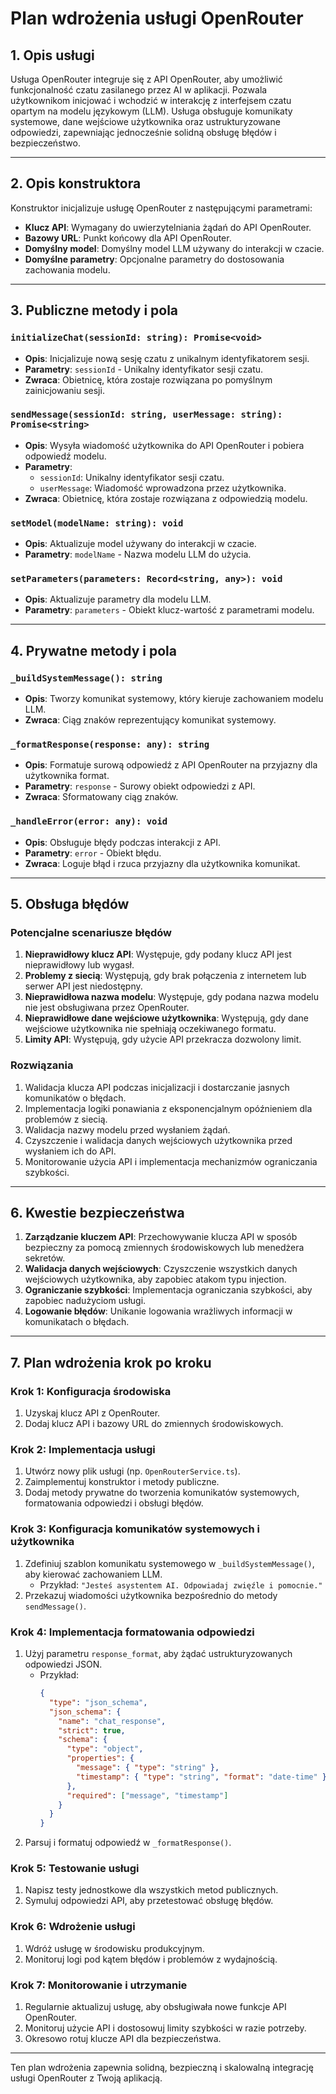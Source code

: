 # Plan wdrożenia usługi OpenRouter

## 1. Opis usługi

Usługa OpenRouter integruje się z API OpenRouter, aby umożliwić funkcjonalność czatu zasilanego przez AI w aplikacji. Pozwala użytkownikom inicjować i wchodzić w interakcję z interfejsem czatu opartym na modelu językowym (LLM). Usługa obsługuje komunikaty systemowe, dane wejściowe użytkownika oraz ustrukturyzowane odpowiedzi, zapewniając jednocześnie solidną obsługę błędów i bezpieczeństwo.

---

## 2. Opis konstruktora

Konstruktor inicjalizuje usługę OpenRouter z następującymi parametrami:
- **Klucz API**: Wymagany do uwierzytelniania żądań do API OpenRouter.
- **Bazowy URL**: Punkt końcowy dla API OpenRouter.
- **Domyślny model**: Domyślny model LLM używany do interakcji w czacie.
- **Domyślne parametry**: Opcjonalne parametry do dostosowania zachowania modelu.

---

## 3. Publiczne metody i pola

### `initializeChat(sessionId: string): Promise<void>`
- **Opis**: Inicjalizuje nową sesję czatu z unikalnym identyfikatorem sesji.
- **Parametry**: `sessionId` - Unikalny identyfikator sesji czatu.
- **Zwraca**: Obietnicę, która zostaje rozwiązana po pomyślnym zainicjowaniu sesji.

### `sendMessage(sessionId: string, userMessage: string): Promise<string>`
- **Opis**: Wysyła wiadomość użytkownika do API OpenRouter i pobiera odpowiedź modelu.
- **Parametry**:
  - `sessionId`: Unikalny identyfikator sesji czatu.
  - `userMessage`: Wiadomość wprowadzona przez użytkownika.
- **Zwraca**: Obietnicę, która zostaje rozwiązana z odpowiedzią modelu.

### `setModel(modelName: string): void`
- **Opis**: Aktualizuje model używany do interakcji w czacie.
- **Parametry**: `modelName` - Nazwa modelu LLM do użycia.

### `setParameters(parameters: Record<string, any>): void`
- **Opis**: Aktualizuje parametry dla modelu LLM.
- **Parametry**: `parameters` - Obiekt klucz-wartość z parametrami modelu.

---

## 4. Prywatne metody i pola

### `_buildSystemMessage(): string`
- **Opis**: Tworzy komunikat systemowy, który kieruje zachowaniem modelu LLM.
- **Zwraca**: Ciąg znaków reprezentujący komunikat systemowy.

### `_formatResponse(response: any): string`
- **Opis**: Formatuje surową odpowiedź z API OpenRouter na przyjazny dla użytkownika format.
- **Parametry**: `response` - Surowy obiekt odpowiedzi z API.
- **Zwraca**: Sformatowany ciąg znaków.

### `_handleError(error: any): void`
- **Opis**: Obsługuje błędy podczas interakcji z API.
- **Parametry**: `error` - Obiekt błędu.
- **Zwraca**: Loguje błąd i rzuca przyjazny dla użytkownika komunikat.

---

## 5. Obsługa błędów

### Potencjalne scenariusze błędów
1. **Nieprawidłowy klucz API**: Występuje, gdy podany klucz API jest nieprawidłowy lub wygasł.
2. **Problemy z siecią**: Występują, gdy brak połączenia z internetem lub serwer API jest niedostępny.
3. **Nieprawidłowa nazwa modelu**: Występuje, gdy podana nazwa modelu nie jest obsługiwana przez OpenRouter.
4. **Nieprawidłowe dane wejściowe użytkownika**: Występują, gdy dane wejściowe użytkownika nie spełniają oczekiwanego formatu.
5. **Limity API**: Występują, gdy użycie API przekracza dozwolony limit.

### Rozwiązania
1. Walidacja klucza API podczas inicjalizacji i dostarczanie jasnych komunikatów o błędach.
2. Implementacja logiki ponawiania z eksponencjalnym opóźnieniem dla problemów z siecią.
3. Walidacja nazwy modelu przed wysłaniem żądań.
4. Czyszczenie i walidacja danych wejściowych użytkownika przed wysłaniem ich do API.
5. Monitorowanie użycia API i implementacja mechanizmów ograniczania szybkości.

---

## 6. Kwestie bezpieczeństwa

1. **Zarządzanie kluczem API**: Przechowywanie klucza API w sposób bezpieczny za pomocą zmiennych środowiskowych lub menedżera sekretów.
2. **Walidacja danych wejściowych**: Czyszczenie wszystkich danych wejściowych użytkownika, aby zapobiec atakom typu injection.
3. **Ograniczanie szybkości**: Implementacja ograniczania szybkości, aby zapobiec nadużyciom usługi.
4. **Logowanie błędów**: Unikanie logowania wrażliwych informacji w komunikatach o błędach.

---

## 7. Plan wdrożenia krok po kroku

### Krok 1: Konfiguracja środowiska
1. Uzyskaj klucz API z OpenRouter.
2. Dodaj klucz API i bazowy URL do zmiennych środowiskowych.

### Krok 2: Implementacja usługi
1. Utwórz nowy plik usługi (np. `OpenRouterService.ts`).
2. Zaimplementuj konstruktor i metody publiczne.
3. Dodaj metody prywatne do tworzenia komunikatów systemowych, formatowania odpowiedzi i obsługi błędów.

### Krok 3: Konfiguracja komunikatów systemowych i użytkownika
1. Zdefiniuj szablon komunikatu systemowego w `_buildSystemMessage()`, aby kierować zachowaniem LLM.
   - Przykład: `"Jesteś asystentem AI. Odpowiadaj zwięźle i pomocnie."`
2. Przekazuj wiadomości użytkownika bezpośrednio do metody `sendMessage()`.

### Krok 4: Implementacja formatowania odpowiedzi
1. Użyj parametru `response_format`, aby żądać ustrukturyzowanych odpowiedzi JSON.
   - Przykład:
     ```json
     {
       "type": "json_schema",
       "json_schema": {
         "name": "chat_response",
         "strict": true,
         "schema": {
           "type": "object",
           "properties": {
             "message": { "type": "string" },
             "timestamp": { "type": "string", "format": "date-time" }
           },
           "required": ["message", "timestamp"]
         }
       }
     }
     ```
2. Parsuj i formatuj odpowiedź w `_formatResponse()`.

### Krok 5: Testowanie usługi
1. Napisz testy jednostkowe dla wszystkich metod publicznych.
2. Symuluj odpowiedzi API, aby przetestować obsługę błędów.

### Krok 6: Wdrożenie usługi
1. Wdróż usługę w środowisku produkcyjnym.
2. Monitoruj logi pod kątem błędów i problemów z wydajnością.

### Krok 7: Monitorowanie i utrzymanie
1. Regularnie aktualizuj usługę, aby obsługiwała nowe funkcje API OpenRouter.
2. Monitoruj użycie API i dostosowuj limity szybkości w razie potrzeby.
3. Okresowo rotuj klucze API dla bezpieczeństwa.

---

Ten plan wdrożenia zapewnia solidną, bezpieczną i skalowalną integrację usługi OpenRouter z Twoją aplikacją.